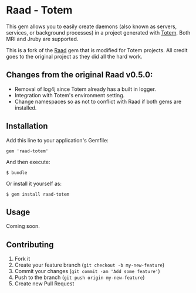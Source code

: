 # Raad - Totem

This gem allows you to easily create daemons (also known as servers, services, or background processes) in a project generated with [Totem](https://github.com/chadrem/totem).  Both MRI and Jruby are supported.

This is a fork of the [Raad](https://github.com/colinsurprenant/raad) gem that is modified for Totem projects.  All credit goes to the original project as they did all the hard work.

## Changes from the original Raad v0.5.0:

- Removal of log4j since Totem already has a built in logger.
- Integration with Totem's environment setting.
- Change namespaces so as not to conflict with Raad if both gems are installed.

## Installation

Add this line to your application's Gemfile:

    gem 'raad-totem'

And then execute:

    $ bundle

Or install it yourself as:

    $ gem install raad-totem

## Usage

Coming soon.

## Contributing

1. Fork it
2. Create your feature branch (`git checkout -b my-new-feature`)
3. Commit your changes (`git commit -am 'Add some feature'`)
4. Push to the branch (`git push origin my-new-feature`)
5. Create new Pull Request

